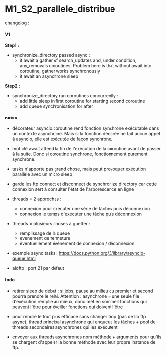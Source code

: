 # M1_S2_parallele_distribue

changelog :

#### V1

**Step1 :**
- synchronize_directory passed async :
    - it await a gather of search_updates and, under condition, any_removals coroutines. Problem here is that without await into coroutine, gather works synchronously
    - it await an asynchrone sleep

**Step2 :**
- synchronize_directory run coroutines concurrently :
    - add little sleep in first coroutine for starting second coroutine
    - add queue synchronisation for after


#### notes
- décorateur asyncio.coroutine rend fonction synchrone exécutable dans un contexte asynchrone. Mais si la fonction décorée ne fait aucun appel à asyncio, elle est exécutée de façon synchrone.

- mot clé await attend la fin de l'exécution de la coroutine avant de passer à la suite. Donc si coroutine synchrone, fonctionnement purement synchrone.

- tasks n'apporte pas grand chose, mais peut provoquer exécution parallèle avec un micro sleep

- garde les ftp connect et disconnect de synchronize directory car cette connexion sert à consulter l'état de l'arborescence en ligne

- threads = 2 approches :
    - connexion pour exécuter une série de tâches puis déconnexion
    - connexion le temps d'exécuter une tâche puis déconnexion

- threads = plusieurs choses à guetter :
    - remplissage de la queue
    - événement de fermeture
    - éventuellement événement de connexion / déconnexion

- exemple async tasks : https://docs.python.org/3/library/asyncio-queue.html

- aioftp : port 21 par défaut


#### todo
- retirer sleep de début : si jobs, pause au milieu du premier et second pourra prendre le relai. Attention : asynchrone = une seule file d'exécution remplie au mieux, donc met en sommeil fonctions qui peuvent l'être pour éveiller fonctions qui doivent l'être

- pour rendre le tout plus efficace sans changer trop (pas de lib ftp async), thread principal asynchrone qui enqueue les tâches + pool de threads secondaires asynchrones qui les exécutent

- envoyer aux threads asynchrones nom méthode + arguments pour qu'ils se chargent d'appeler la bonne méthode avec leur propre instance de ftp...
